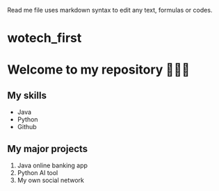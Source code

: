 Read me file uses markdown syntax to edit any text, formulas or codes.
# wotech_first
# Welcome to my repository 💟💌💗
## My skills
- Java
- Python
- Github
## My major projects
1. Java online banking app
2. Python AI tool
3. My own social network

